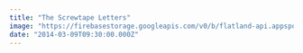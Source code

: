 ```yaml
---
title: "The Screwtape Letters"
image: "https://firebasestorage.googleapis.com/v0/b/flatland-api.appspot.com/o/series%2F7b6695b5-c0d6-4367-8be8-9dbdd57a49e3?alt=media&token=18f159c7-250d-41bb-aae9-532b17e35a7e"
date: "2014-03-09T09:30:00.000Z"
---
```

